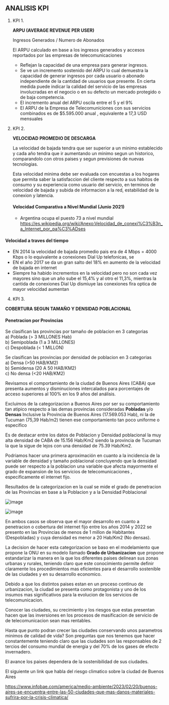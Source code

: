## ANALISIS KPI

1. KPI 1.

   **ARPU (AVERAGE REVENUE PER USER)**  

   Ingresos Generados / Numero de Abonados

    El ARPU calculado en base a los ingresos generados y accesos reportados por las empresas de telecomunicaciones 

   - Reflejan la capacidad de una empresa para generar ingresos.
   - Se ve un incremento sostenido del ARPU lo cual demuestra la capacidad de generar ingresos por cada usuario o abonado independiente de la cantidad de usuarios que        presente. En cierta medida puede indicar la calidad del servicio de las empresas involucradas en el negocio o en su defecto un mercado protegido o de baja              competencia.
   - El incremento anual del ARPU oscila entre el 5 y el 9%
   - El ARPU de la Empresa de Telecomuniciones con sus servicios combinados es de $5.595.000 anual , equivalente a 17,3 USD mensuales
       
   
2) KPI 2.
  
   **VELOCIDAD PROMEDIO DE DESCARGA**

   La velocidad de bajada tendra que ser superior a un minimo establecido y cada año tendra que ir aumentando un minimo segun un historico, comparandolo con otros          paises y segun previsiones de nuevas tecnologias.

   Esta velocidad minima debe ser evaluada con encuestas a los hogares que permita saber la satisfaccion del cliente respecto a sus habitos de consumo y su experiencia 
   como usuario del servicio, en terminos de velocidad de bajada y subida de informacion a la red, estabilidad de la conexion y latencia.

   #### Velocidad Comparativa a Nivel Mundial (Junio 2021)

   - Argentina ocupa el puesto 73 a nivel mundial   https://es.wikipedia.org/wiki/Anexo:Velocidad_de_conexi%C3%B3n_a_Internet_por_pa%C3%ADses

#### Velocidad a traves del tiempo

  - EN 2014 la velocidad de bajada promedio pais era de 4 Mbps = 4000 Kbps o lo equivalente a  conexiones Dial Up telefonicas, se 
  - EN el año 2017 se da un gran salto del 18% en aumento de la velocidad de bajada en internet
  - Siempre ha habido incrementos en la velocidad pero no son cada vez mayores sino que un año sube el 15,4% y al otro el 11,3%, mientras la cantida de conexiones Dial
    Up dismiuye las conexiones fira optica de mayor velocidad aumentan

4) KPI 3.

**COBERTURA SEGUN TAMAÑO Y DENSIDAD POBLACIONAL**

#### Penetracion por Provincias

Se clasifican las provincias por tamaño de poblacion en 3 categorias  
a) Poblada        (> 3 MILLONES Hab)  
b) Semipoblada    (1 a 3 MILLONES)  
c) Despoblada     (< 1 MILLON)  

Se clasifican las provincias por densidad de poblacion en 3 categorias  
a) Densa           (>50 HAB/KM2)  
b) Semidensa       (20 A 50 HAB/KM2)  
c) No densa        (<20 HAB/KM2)  

Revisamos el comportamiento de la ciudad de Buenos Aires (CABA) que presenta aumentos y disminuciones intercalados para porcentajes de acceso superiores al 100% en los 9 años del análisis.  

Excluimos de la categorizacion a Buenos Aires por ser su comportamiento tan atipico respecto a las demas provincias consideradas **Pobladas** y/o **Densas**
Inclusive la Provincia de Buenos Aires (17.569.053 Hab), ni la de Tucuman (75,39 Hab/m2) tienen ese comportamiento tan poco uniforme o especifico

Es de destacar entre los datos de Poblacion y Densidad poblacional la muy alta densidad de CABA de 15.156 Hab/Km2 siendo la provincia de Tucuman la que la sigue de lejos con una densidad de 75.39 Hab/Km2.

Podriamos hacer una primera aproximación en cuanto a la incidencia de la variable de densidad y tamaño poblacional concluyendo que la densidad puede ser respecto a la poblacion una variable que afecta mayormente el grado de expansion de los servicios de telecomunicaciones , especificamente el internet fijo.

Resultados de la categorizacion en la cual se mide el grado de penetracion de las Provincias en base a la Poblacion y a la Densidad Poblacional

![image](https://github.com/cprieto76/PI_DA/assets/115907710/bef99ded-0d97-4926-8754-99e1f64549f1)

![image](https://github.com/cprieto76/PI_DA/assets/115907710/acc041b2-3aa4-400a-80b0-4df197ced719)

En ambos casos se observa que el mayor desarrollo en cuanto a penetracion o cobertura del internet fijo entre los años 2014 y 2022 se presento en las Provincias de menos de 1 millon de Habitantes (Despobladas) y cuya densidad es menor a 20 Hab/Km2 (No densas).

La decision de hacer esta categorizacion se baso en el modelamiento que propone la ONU en su modelo llamado **Grado de Urbanizacion** que propone estandarizar la manera en la que los diferentes paises delinean sus zonas urbanas y rurales, teniendo claro que este conocimiento permite definir claramente los procedimientos mas eficientes para el desarrollo sostenible de las ciudades y en su desarrollo economico.

Debido a que los distintos paises estan en un proceso continuo de urbanizacion, la ciudad se presenta como protagonista y uno de los insumos mas significativos para la evolucion de los servicios de telecomunicacion.

Conocer las ciudades, su crecimiento y los riesgos que estas presentan hacen que las inversiones en los procesos de masificacion de servicio de de telecomunicacion sean mas rentables.

Hasta que punto podran crecer las ciudades conservando unos parametros minimos de calidad de vida? Son preguntas que nos tenemos que hacer constantemente teniendo claro que las ciudades son las responsables de 2 tercios del consumo mundial de energia y del 70% de los gases de efecto invernadero.

El avance los paises dependera de la sostenibilidad de sus ciudades.

El siguiente un link que habla del riesgo climatico sobre la ciudad de Buenos Aires

https://www.infobae.com/america/medio-ambiente/2023/02/20/buenos-aires-se-encuentra-entre-las-50-ciudades-que-mas-danos-materiales-sufrira-por-la-crisis-climatica/
